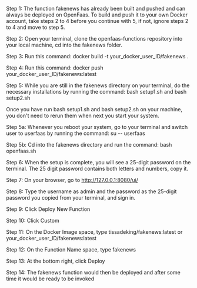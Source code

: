 Step 1: The function fakenews has already been built and pushed and can always be deployed on OpenFaas. 
To build and push it to your own Docker account, take steps 2 to 4 before you continue with 5, if not, ignore steps 2 to 4 and move to step 5.

Step 2: Open your terminal, clone the openfaas-functions repository into your local machine, cd into the fakenews folder.

Step 3: Run this command: docker build -t your_docker_user_ID/fakenews .

Step 4: Run this command: docker push your_docker_user_ID/fakenews:latest

Step 5: While you are still in the fakenews directory on your terminal, do the necessary installations by running the command: bash setup1.sh and bash setup2.sh

Once you have run bash setup1.sh and bash setup2.sh on your machine, you don't need to rerun them when next you start your system.

Step 5a: Whenever you reboot your system, go to your terminal and switch user to userfaas by running the command: su -- userfaas

Step 5b: Cd into the fakenews directory and run the command: bash openfaas.sh

Step 6: When the setup is complete, you will see a 25-digit password on the terminal. The 25 digit password contains both letters and numbers, copy it.

Step 7: On your browser, go to http://127.0.0.1:8080/ui/

Step 8: Type the username as admin and the password as the 25-digit password you copied from your terminal, and sign in.

Step 9: Click Deploy New Function

Step 10: Click Custom

Step 11: On the Docker Image space, type tissadeking/fakenews:latest or your_docker_user_ID/fakenews:latest

Step 12: On the Function Name space, type fakenews

Step 13: At the bottom right, click Deploy

Step 14: The fakenews function would then be deployed and after some time it would be ready to be invoked
